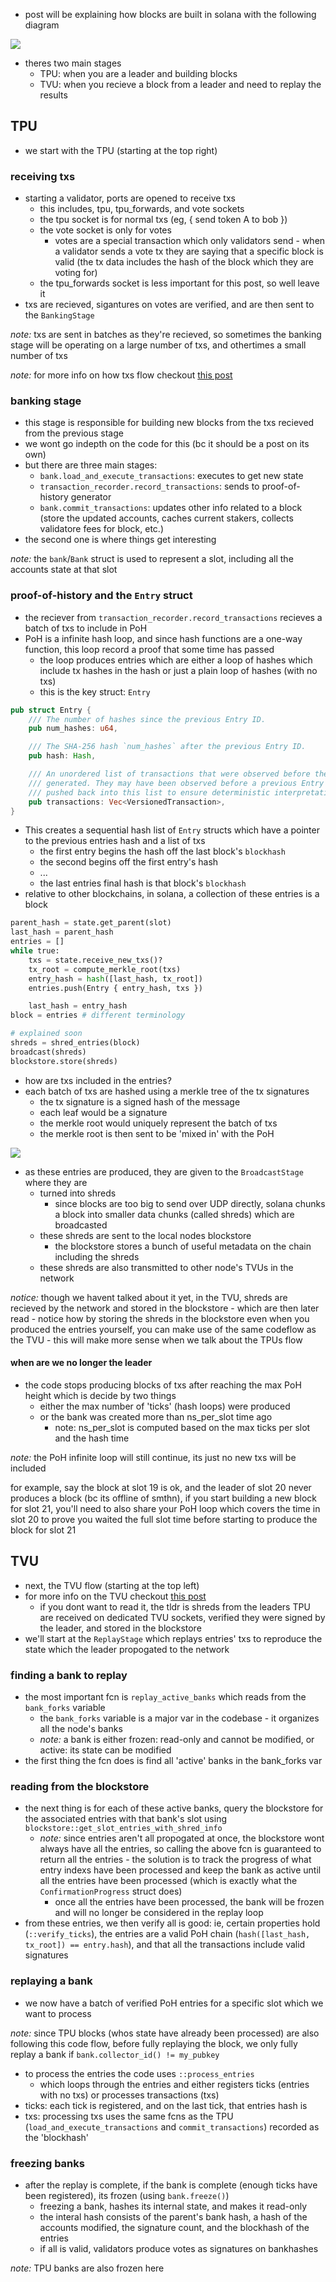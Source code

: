 - post will be explaining how blocks are built in solana with the following diagram

![](2023-06-13-11-04-48.png)

- theres two main stages
  - TPU: when you are a leader and building blocks 
  - TVU: when you recieve a block from a leader and need to replay the results 

## TPU
- we start with the TPU (starting at the top right)

### receiving txs 

- starting a validator, ports are opened to receive txs 
  - this includes, tpu, tpu_forwards, and vote sockets
  - the tpu socket is for normal txs (eg, { send token A to bob })
  - the vote socket is only for votes 
    - votes are a special transaction which only validators send - 
    when a validator sends a vote tx they are saying that a specific block 
    is valid (the tx data includes the hash of the block which they are voting for)
  - the tpu_forwards socket is less important for this post, so well leave it
- txs are recieved, sigantures on votes are verified, and are then sent to the 
`BankingStage`

*note:* txs are sent in batches as they're recieved, so sometimes
the banking stage will be operating on a large number of txs, 
and othertimes a small number of txs

*note:* for more info on how txs flow checkout
[this post](https://github.com/0xNineteen/blog.md/blob/master/contents/sol-rpcs/index.md)

### banking stage 

- this stage is responsible for building new blocks from the txs recieved from the 
previous stage
- we wont go indepth on the code for this (bc it should be a post on its own)
- but there are three main stages:
  - `bank.load_and_execute_transactions`: executes to get new state
  - `transaction_recorder.record_transactions`: sends to proof-of-history generator 
  - `bank.commit_transactions`: updates other info related to a block
 (store the updated accounts, caches current stakers, collects validatore fees for block, etc.)
- the second one is where things get interesting 

*note:* the `bank`/`Bank` struct is used to represent a slot, including all the accounts 
state at that slot 

### proof-of-history and the `Entry` struct 

- the reciever from `transaction_recorder.record_transactions` recieves a batch of txs to include in PoH
- PoH is a infinite hash loop, and since hash functions are a one-way function, 
this loop record a proof that some time has passed 
  - the loop produces entries which are either a loop of hashes which include tx hashes in the hash 
  or just a plain loop of hashes (with no txs)
  - this is the key struct: `Entry`

```rust 
pub struct Entry {
    /// The number of hashes since the previous Entry ID.
    pub num_hashes: u64,

    /// The SHA-256 hash `num_hashes` after the previous Entry ID.
    pub hash: Hash,

    /// An unordered list of transactions that were observed before the Entry ID was
    /// generated. They may have been observed before a previous Entry ID but were
    /// pushed back into this list to ensure deterministic interpretation of the ledger.
    pub transactions: Vec<VersionedTransaction>,
}
```
- This creates a sequential hash list of `Entry` structs which have a pointer 
to the previous entries hash and a list of txs 
    - the first entry begins the hash off the last block's `blockhash` 
    - the second begins off the first entry's hash 
    - ... 
    - the last entries final hash is that block's `blockhash`
- relative to other blockchains, in solana, a collection of these entries is a block

```python 
parent_hash = state.get_parent(slot)
last_hash = parent_hash
entries = []
while true: 
    txs = state.receive_new_txs()?
    tx_root = compute_merkle_root(txs)
    entry_hash = hash([last_hash, tx_root])
    entries.push(Entry { entry_hash, txs })

    last_hash = entry_hash 
block = entries # different terminology

# explained soon
shreds = shred_entries(block)
broadcast(shreds)
blockstore.store(shreds)
```

- how are txs included in the entries? 
- each batch of txs are hashed using a merkle tree of the tx signatures
  - the tx signature is a signed hash of the message 
  - each leaf would be a signature 
  - the merkle root would uniquely represent the batch of txs 
  - the merkle root is then sent to be 'mixed in' with the PoH

![](2023-06-13-11-30-35.png)

- as these entries are produced, they are given to the `BroadcastStage` 
where they are
  - turned into shreds 
    - since blocks are too big to send over UDP directly, solana chunks a block into 
  smaller data chunks (called shreds) which are broadcasted
  - these shreds are sent to the local nodes blockstore 
    - the blockstore stores a bunch of useful metadata on the chain including
    the shreds
  - these shreds are also transmitted to other node's TVUs in the network

*notice:* though we havent talked about it yet, in the TVU, shreds are recieved by 
the network and stored in the blockstore - which are then later read - 
notice how by storing the shreds in the blockstore even when you produced 
the entries yourself, you can make use of the same codeflow as the TVU - 
this will make more sense when we talk about the TPUs flow 

#### when are we no longer the leader 

- the code stops producing blocks of txs after reaching the max PoH height which is decide by two things 
  - either the max number of 'ticks' (hash loops) were produced
  - or the bank was created more than ns_per_slot time ago 
    - note: ns_per_slot is computed based on the max ticks per slot and 
    the hash time 

*note:* the PoH infinite loop will still continue, its just no new txs 
will be included

for example, say the block at slot 19 is ok, and the leader of slot 20 never 
produces a block (bc its offline of smthn), if you start building a new block 
for slot 21, you'll need to also share your PoH loop which covers the time 
in slot 20 to prove you waited the full slot time before starting to produce 
the block for slot 21

## TVU 

- next, the TVU flow (starting at the top left)
- for more info on the TVU checkout [this post](https://github.com/0xNineteen/blog.md/blob/master/contents/sol-tvu/index.md)
  - if you dont want to read it, the tldr is shreds from the leaders TPU are
  received on dedicated TVU sockets, verified they were signed by the leader, 
  and stored in the blockstore
- we'll start at the `ReplayStage` which replays entries' txs to 
reproduce the state which the leader propogated to the network 

### finding a bank to replay

- the most important fcn is `replay_active_banks` which reads from the `bank_forks` variable
  - the `bank_forks` variable is a major var in the codebase - it organizes all the node's banks
  - *note:* a bank is either frozen: read-only and cannot be modified, or active:
  its state can be modified
- the first thing the fcn does is find all 'active' banks in the bank_forks var

### reading from the blockstore

- the next thing is for each of these active banks, query the blockstore 
for the associated entries with that bank's slot using `blockstore::get_slot_entries_with_shred_info`
  - *note:* since entries aren't all propogated at once, the blockstore 
    wont always have all the entries, so calling the above 
    fcn is guaranteed to return all the entries - the solution is to track the 
    progress of what entry indexs have been processed and keep the bank as 
    active until all the entries have been processed (which is exactly what the
    `ConfirmationProgress` struct does)
    - once all the entries have been processed, the bank will be frozen and will 
    no longer be considered in the replay loop 
- from these entries, we then verify all is good: ie, certain 
properties hold (`::verify_ticks`), the entries are a valid PoH chain 
(`hash([last_hash, tx_root]) == entry.hash`), and that all the transactions include 
valid signatures

### replaying a bank

- we now have a batch of verified PoH entries for a specific slot which we 
want to process

*note:* since TPU blocks (whos state have already been processed) are also 
following this code flow, before fully replaying the block, we only fully replay 
a bank if `bank.collector_id() != my_pubkey`

- to process the entries the code uses `::process_entries`
  - which loops through the entries and either registers ticks (entries with no txs)
    or processes transactions (txs)
- ticks: each tick is registered, and on the last tick, that entries hash is 
- txs: processing txs uses the same fcns as the TPU 
(`load_and_execute_transactions` and `commit_transactions`)
recorded as the 'blockhash'

### freezing banks

- after the replay is complete, if the bank is complete
(enough ticks have been registered), its frozen (using `bank.freeze()`)
  - freezing a bank, hashes its internal state, and makes it read-only 
  - the interal hash consists of the parent's bank hash, a hash of the accounts modified, 
  the signature count, and the blockhash of the entries 
  - if all is valid, validators produce votes as signatures on bankhashes

*note:* TPU banks are also frozen here